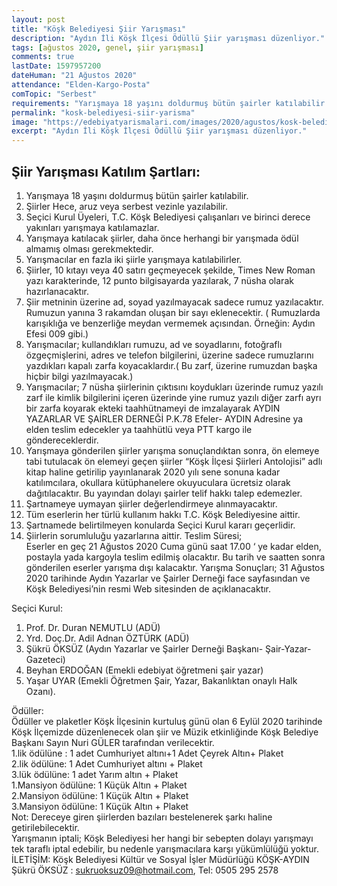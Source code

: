 ```yaml
---
layout: post
title: "Köşk Belediyesi Şiir Yarışması"
description: "Aydın İli Köşk İlçesi Ödüllü Şiir yarışması düzenliyor."
tags: [ağustos 2020, genel, şiir yarışması]
comments: true
lastDate: 1597957200  
dateHuman: "21 Ağustos 2020"
attendance: "Elden-Kargo-Posta"
comTopic: "Serbest"
requirements: "Yarışmaya 18 yaşını doldurmuş bütün şairler katılabilir."
permalink: "kosk-belediyesi-siir-yarisma"
image: "https://edebiyatyarismalari.com/images/2020/agustos/kosk-belediyesi-siir-yarismasi.jpg"
excerpt: "Aydın İli Köşk İlçesi Ödüllü Şiir yarışması düzenliyor."
---
```


## Şiir Yarışması Katılım Şartları:
1. Yarışmaya 18 yaşını doldurmuş bütün şairler katılabilir.
2. Şiirler Hece, aruz veya serbest vezinle yazılabilir.
3. Seçici Kurul Üyeleri, T.C. Köşk Belediyesi çalışanları ve birinci derece yakınları yarışmaya katılamazlar.
4. Yarışmaya katılacak şiirler, daha önce herhangi bir yarışmada ödül almamış olması gerekmektedir.
5. Yarışmacılar en fazla iki şiirle yarışmaya katılabilirler.
6. Şiirler, 10 kıtayı veya 40 satırı geçmeyecek şekilde, Times New Roman yazı karakterinde, 12 punto bilgisayarda yazılarak, 7 nüsha olarak hazırlanacaktır.
7. Şiir metninin üzerine ad, soyad yazılmayacak sadece rumuz yazılacaktır. Rumuzun yanına 3 rakamdan oluşan bir sayı eklenecektir. ( Rumuzlarda karışıklığa ve benzerliğe meydan vermemek açısından. Örneğin: Aydın Efesi 009 gibi.)
8. Yarışmacılar; kullandıkları rumuzu, ad ve soyadlarını, fotoğraflı özgeçmişlerini, adres ve telefon bilgilerini, üzerine sadece rumuzlarını yazdıkları kapalı zarfa koyacaklardır.( Bu zarf, üzerine rumuzdan başka hiçbir bilgi yazılmayacak.)
9. Yarışmacılar; 7 nüsha şiirlerinin çıktısını koydukları üzerinde rumuz yazılı zarf ile kimlik bilgilerini içeren üzerinde yine rumuz yazılı diğer zarfı ayrı bir zarfa koyarak ekteki taahhütnameyi de imzalayarak AYDIN YAZARLAR VE ŞAİRLER DERNEĞİ P.K.78 Efeler- AYDIN Adresine ya elden teslim edecekler ya taahhütlü veya PTT kargo ile göndereceklerdir.
10. Yarışmaya gönderilen şiirler yarışma sonuçlandıktan sonra, ön elemeye tabi tutulacak ön elemeyi geçen şiirler “Köşk İlçesi Şiirleri Antolojisi” adlı kitap haline getirilip yayınlanarak 2020 yılı sene sonuna kadar katılımcılara, okullara kütüphanelere okuyuculara ücretsiz olarak dağıtılacaktır. Bu yayından dolayı şairler telif hakkı talep edemezler.
11. Şartnameye uymayan şiirler değerlendirmeye alınmayacaktır.
12. Tüm eserlerin her türlü kullanım hakkı T.C. Köşk Belediyesine aittir.
13. Şartnamede belirtilmeyen konularda Seçici Kurul kararı geçerlidir.
14. Şiirlerin sorumluluğu yazarlarına aittir.
Teslim Süresi;  
Eserler en geç 21 Ağustos 2020 Cuma günü saat 17.00 ‘ ye kadar elden, postayla yada kargoyla teslim edilmiş olacaktır. Bu tarih ve saatten sonra gönderilen eserler yarışma dışı kalacaktır. Yarışma Sonuçları;
31 Ağustos 2020 tarihinde Aydın Yazarlar ve Şairler Derneği face sayfasından ve Köşk Belediyesi’nin resmi Web sitesinden de açıklanacaktır.

Seçici Kurul:  
1. Prof. Dr. Duran NEMUTLU (ADÜ)
2. Yrd. Doç.Dr. Adil Adnan ÖZTÜRK (ADÜ)
3. Şükrü ÖKSÜZ (Aydın Yazarlar ve Şairler Derneği Başkanı- Şair-Yazar-Gazeteci)
4. Beyhan ERDOĞAN (Emekli edebiyat öğretmeni şair yazar)
5. Yaşar UYAR (Emekli Öğretmen Şair, Yazar, Bakanlıktan onaylı Halk Ozanı).

Ödüller:  
Ödüller ve plaketler Köşk İlçesinin kurtuluş günü olan  6 Eylül 2020 tarihinde  Köşk İlçemizde düzenlenecek olan şiir ve Müzik etkinliğinde Köşk Belediye Başkanı Sayın Nuri GÜLER tarafından verilecektir.  
1.lik ödülüne : 1 adet Cumhuriyet altını+1 Adet Çeyrek Altın+ Plaket  
2.lik ödülüne:  1 Adet Cumhuriyet altını + Plaket  
3.lük ödülüne: 1 adet Yarım altın + Plaket  
1.Mansiyon ödülüne: 1 Küçük Altın + Plaket  
2.Mansiyon ödülüne:  1 Küçük Altın + Plaket  
3.Mansiyon ödülüne: 1 Küçük Altın + Plaket  
Not: Dereceye giren şiirlerden bazıları bestelenerek şarkı haline getirilebilecektir.  
Yarışmanın iptali;  Köşk Belediyesi her hangi bir sebepten dolayı yarışmayı tek taraflı iptal edebilir, bu nedenle yarışmacılara karşı yükümlülüğü yoktur.  
İLETİŞİM: Köşk Belediyesi Kültür ve Sosyal İşler Müdürlüğü KÖŞK-AYDIN  
Şükrü ÖKSÜZ : sukruoksuz09@hotmail.com, Tel: 0505 295 2578  